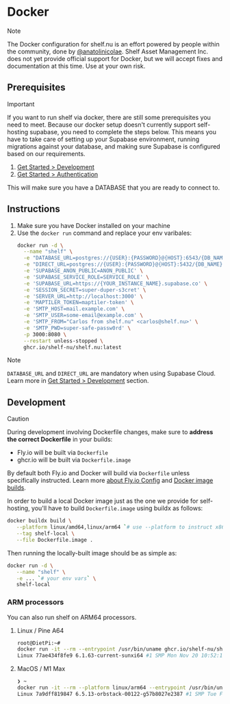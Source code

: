 # Docker

> [!NOTE]
> The Docker configuration for shelf.nu is an effort powered by people within the community, done by [@anatolinicolae](https://github.com/anatolinicolae). Shelf Asset Management Inc. does not yet provide official support for Docker, but we will accept fixes and documentation at this time. Use at your own risk.

## Prerequisites

> [!IMPORTANT]
> If you want to run shelf via docker, there are still some prerequisites you need to meet. Because our docker setup doesn't currently support self-hosting supabase, you need to complete the steps below. This means you have to take care of setting up your Supabase environment, running migrations against your database, and making sure Supabase is configured based on our requirements.

1. [Get Started > Development](./get-started.md#development)
2. [Get Started > Authentication](./get-started.md#authentication)

This will make sure you have a DATABASE that you are ready to connect to.

## Instructions

1. Make sure you have Docker installed on your machine
2. Use the `docker run` command and replace your env varibales:
   ```sh
   docker run -d \
     --name "shelf" \
     -e "DATABASE_URL=postgres://{USER}:{PASSWORD}@{HOST}:6543/{DB_NAME}?pgbouncer=true" \
     -e "DIRECT_URL=postgres://{USER}:{PASSWORD}@{HOST}:5432/{DB_NAME}" \
     -e 'SUPABASE_ANON_PUBLIC=ANON_PUBLIC' \
     -e 'SUPABASE_SERVICE_ROLE=SERVICE_ROLE' \
     -e 'SUPABASE_URL=https://{YOUR_INSTANCE_NAME}.supabase.co' \
     -e 'SESSION_SECRET=super-duper-s3cret' \
     -e 'SERVER_URL=http://localhost:3000' \
     -e 'MAPTILER_TOKEN=maptiler-token' \
     -e 'SMTP_HOST=mail.example.com' \
     -e 'SMTP_USER=some-email@example.com' \
     -e 'SMTP_FROM="Carlos from shelf.nu" <carlos@shelf.nu>' \
     -e 'SMTP_PWD=super-safe-passw0rd' \
     -p 3000:8080 \
     --restart unless-stopped \
     ghcr.io/shelf-nu/shelf.nu:latest
   ```
> [!NOTE]
> `DATABASE_URL` and `DIRECT_URL` are mandatory when using Supabase Cloud. Learn more in [Get Started > Development](./get-started.md#development) section.

## Development

> [!CAUTION]
> During development involving Dockerfile changes, make sure to **address the correct Dockerfile** in your builds:
>
> - Fly.io will be built via `Dockerfile`
> - ghcr.io will be built via `Dockerfile.image`

By default both Fly.io and Docker will build via `Dockerfile` unless specifically instructed. Learn more [about Fly.io Config](https://fly.io/docs/reference/configuration/#specify-a-dockerfile) and [Docker image builds](https://docs.docker.com/reference/cli/docker/image/build/#file).

In order to build a local Docker image just as the one we provide for self-hosting, you'll have to build `Dockerfile.image` using buildx as follows:

```sh
docker buildx build \
   --platform linux/amd64,linux/arm64 `# use --platform to instruct x86 and ARM build` \
   --tag shelf-local \
   --file Dockerfile.image .
```

Then running the locally-built image should be as simple as:

```sh
docker run -d \
   --name "shelf" \
   -e ... `# your env vars` \
   shelf-local
```

### ARM processors

You can also run shelf on ARM64 processors.

1. Linux / Pine A64

   ```sh
   root@DietPi:~#
   docker run -it --rm --entrypoint /usr/bin/uname ghcr.io/shelf-nu/shelf.nu:latest -a
   Linux 77ae434f8fe9 6.1.63-current-sunxi64 #1 SMP Mon Nov 20 10:52:19 UTC 2023 aarch64 GNU/Linux
   ```

2. MacOS / M1 Max
   ```sh
   ❯ ~
   docker run -it --rm --platform linux/arm64 --entrypoint /usr/bin/uname ghcr.io/shelf-nu/shelf.nu:latest -a
   Linux 7a9dff819847 6.5.13-orbstack-00122-g57b8027e2387 #1 SMP Tue Feb  6 07:48:26 UTC 2024 aarch64 GNU/Linux
   ```
